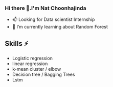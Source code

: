 ### Hi there 👋.I'm Nat Choonhajinda 
- 📫 Looking for Data scientist Internship
- 🌱 I’m currently learning about Random Forest
## Skills ⚡
- Logistic regression
- linear regression
- k-mean cluster / elbow
- Decision tree / Bagging Trees
- Lstm
<!--
**NatChoonhajinda/NatChoonhajinda** is a ✨ _special_ ✨ repository because its `README.md` (this file) appears on your GitHub profile.

Here are some ideas to get you started:

- 🔭 I’m currently working on ...
- 🌱 I’m currently learning ...
- 👯 I’m looking to collaborate on ...
- 🤔 I’m looking for help with ...
- 💬 Ask me about ...
- 📫 How to reach me: ...
- 😄 Pronouns: ...
- ⚡ Fun fact: ...
-->
